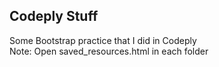 ## Codeply Stuff
Some Bootstrap practice that I did in Codeply   
Note: Open saved_resources.html in each folder
